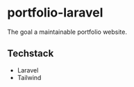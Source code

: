 # portfolio-laravel

The goal a maintainable portfolio website.

##  Techstack

- Laravel
- Tailwind


